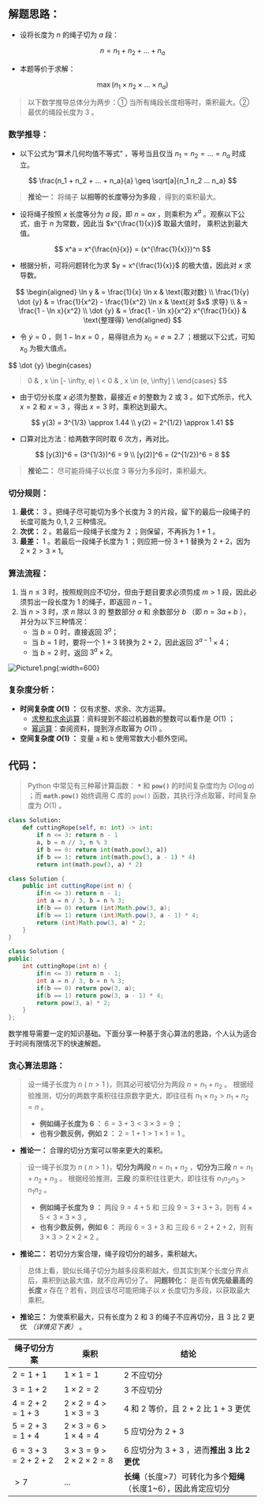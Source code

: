 ## 解题思路：

- 设将长度为 $n$ 的绳子切为 $a$ 段：

$$
n = n_1 + n_2 + ... + n_a
$$

- 本题等价于求解：

$$
\max(n_1 \times n_2 \times ... \times n_a)
$$

> 以下数学推导总体分为两步：① 当所有绳段长度相等时，乘积最大。② 最优的绳段长度为 $3$ 。

### 数学推导：

- 以下公式为“算术几何均值不等式” ，等号当且仅当 $n_1 = n_2 = ... = n_a$ 时成立。

$$
\frac{n_1 + n_2 + ... + n_a}{a} \geq \sqrt[a]{n_1 n_2 ... n_a}
$$

> **推论一：** 将绳子 **以相等的长度等分为多段** ，得到的乘积最大。

- 设将绳子按照 $x$ 长度等分为 $a$ 段，即 $n = ax$ ，则乘积为 $x^a$ 。观察以下公式，由于 $n$ 为常数，因此当 $x^{\frac{1}{x}}$ 取最大值时， 乘积达到最大值。

$$
x^a = x^{\frac{n}{x}} = (x^{\frac{1}{x}})^n
$$

- 根据分析，可将问题转化为求 $y = x^{\frac{1}{x}}$ 的极大值，因此对 $x$ 求导数。

$$
\begin{aligned}
 \ln y & = \frac{1}{x} \ln x & \text{取对数} \\
 \frac{1}{y} \dot {y} & = \frac{1}{x^2} - \frac{1}{x^2} \ln x & \text{对 $x$ 求导} \\
 & = \frac{1 - \ln x}{x^2} \\
 \dot {y} & = \frac{1 - \ln x}{x^2} x^{\frac{1}{x}} & \text{整理得}
\end{aligned}
$$

- 令 $\dot {y} = 0$ ，则 $1 - \ln x = 0$ ，易得驻点为 $x_0 = e \approx 2.7$ ；根据以下公式，可知 $x_0$ 为极大值点。

$$
\dot {y}
\begin{cases}
 > 0 & , x \in [- \infty, e) \\
 < 0 & , x \in (e, \infty] \\
\end{cases}
$$

- 由于切分长度 $x$ 必须为整数，最接近 $e$ 的整数为 $2$ 或 $3$ 。如下式所示，代入 $x = 2$ 和 $x = 3$ ，得出 $x = 3$ 时，乘积达到最大。

$$
y(3) = 3^{1/3} \approx 1.44 \\
y(2) = 2^{1/2} \approx 1.41
$$

- 口算对比方法：给两数字同时取 $6$ 次方，再对比。

$$
[y(3)]^6 = (3^{1/3})^6 = 9 \\
[y(2)]^6 = (2^{1/2})^6 = 8
$$

> **推论二：** 尽可能将绳子以长度 $3$ 等分为多段时，乘积最大。

### 切分规则：

1. **最优：** $3$ 。把绳子尽可能切为多个长度为 $3$ 的片段，留下的最后一段绳子的长度可能为 $0,1,2$ 三种情况。
2. **次优：** $2$ 。若最后一段绳子长度为 $2$ ；则保留，不再拆为 $1+1$ 。
3. **最差：** $1$ 。若最后一段绳子长度为 $1$ ；则应把一份 $3 + 1$ 替换为 $2 + 2$，因为 $2 \times 2 > 3 \times 1$。

### 算法流程：

1. 当 $n \leq 3$ 时，按照规则应不切分，但由于题目要求必须剪成 $m>1$ 段，因此必须剪出一段长度为 $1$ 的绳子，即返回 $n - 1$ 。
2. 当 $n>3$ 时，求 $n$ 除以 $3$ 的 整数部分 $a$ 和 余数部分 $b$ （即 $n = 3a + b$ ），并分为以下三种情况：
    - 当 $b = 0$ 时，直接返回 $3^a$；
    - 当 $b = 1$ 时，要将一个 $1 + 3$ 转换为 $2+2$，因此返回 $3^{a-1} \times 4$；
    - 当 $b = 2$ 时，返回 $3^a \times 2$。

![Picture1.png](https://pic.leetcode-cn.com/1f9adeaa7b9fff0ab19c9d29e3a8f98749011d22dc162d67bdbe223f1a38119f-Picture1.png){:width=600}

### 复杂度分析：

- **时间复杂度 $O(1)$ ：** 仅有求整、求余、次方运算。
  - [求整和求余运算](https://stackoverflow.com/questions/35189851/time-complexity-of-modulo-operator-in-python)：资料提到不超过机器数的整数可以看作是 $O(1)$ ；
  - [幂运算](https://stackoverflow.com/questions/32418731/java-math-powa-b-time-complexity)：查阅资料，提到浮点取幂为 $O(1)$ 。
- **空间复杂度 $O(1)$ ：** 变量 `a` 和 `b` 使用常数大小额外空间。

## 代码：

> Python 中常见有三种幂计算函数： **`*`** 和 **`pow()`** 的时间复杂度均为 $O(\log a)$ ；而 **`math.pow()`** 始终调用 C 库的 `pow()` 函数，其执行浮点取幂，时间复杂度为 $O(1)$ 。

```Python []
class Solution:
    def cuttingRope(self, n: int) -> int:
        if n <= 3: return n - 1
        a, b = n // 3, n % 3
        if b == 0: return int(math.pow(3, a))
        if b == 1: return int(math.pow(3, a - 1) * 4)
        return int(math.pow(3, a) * 2)
```

```Java []
class Solution {
    public int cuttingRope(int n) {
        if(n <= 3) return n - 1;
        int a = n / 3, b = n % 3;
        if(b == 0) return (int)Math.pow(3, a);
        if(b == 1) return (int)Math.pow(3, a - 1) * 4;
        return (int)Math.pow(3, a) * 2;
    }
}
```

```C++ []
class Solution {
public:
    int cuttingRope(int n) {
        if(n <= 3) return n - 1;
        int a = n / 3, b = n % 3;
        if(b == 0) return pow(3, a);
        if(b == 1) return pow(3, a - 1) * 4;
        return pow(3, a) * 2;
    }
};
```

数学推导需要一定的知识基础。下面分享一种基于贪心算法的思路，个人认为适合于时间有限情况下的快速解题。

### 贪心算法思路：

> 设一绳子长度为 $n$ ( $n>1$ )，则其必可被切分为两段 $n=n_1+n_2$ 。
> 根据经验推测，切分的两数字乘积往往原数字更大，即往往有 $n_1 \times n_2 > n_1 + n_2 = n$ 。
>
> - **例如绳子长度为 $6$ ：**  $6 = 3 + 3 < 3 \times 3 = 9$ ；
> - **也有少数反例，例如 $2$ ：** $2 = 1 + 1 > 1 \times 1 = 1$ 。

- **推论一：** 合理的切分方案可以带来更大的乘积。

> 设一绳子长度为 $n$ ( $n>1$ )，**切分为两段** $n=n_1+n_2$ ，**切分为三段** $n=n_1+n_2+n_3$ 。
> 根据经验推测，**三段** 的乘积往往更大，即往往有 $n_1 n_2 n_3 > n_1 n_2$ 。
>
> - **例如绳子长度为 $9$ ：** 两段 $9=4+5$ 和 三段 $9=3+3+3$，则有 $4 \times 5 < 3 \times 3 \times 3$ 。
> - **也有少数反例，例如 $6$ ：** 两段 $6=3+3$ 和 三段 $6=2+2+2$，则有 $3 \times 3 > 2 \times 2 \times 2$ 。

- **推论二：** 若切分方案合理，绳子段切分的越多，乘积越大。

> 总体上看，貌似长绳子切分为越多段乘积越大，但其实到某个长度分界点后，乘积到达最大值，就不应再切分了。
> **问题转化：** 是否有**优先级最高的长度** $x$ 存在？若有，则应该尽可能把绳子以 $x$ 长度切为多段，以获取最大乘积。

- **推论三：** 为使乘积最大，只有长度为 $2$ 和 $3$ 的绳子不应再切分，且 $3$ 比 $2$ 更优 *（详情见下表）* 。

| 绳子切分方案  | 乘积                                       | 结论                                                              |
| ------------- | ------------------------------------------ | ----------------------------------------------------------------- |
| $2 = 1 + 1$   | $1 \times 1 = 1$                           | $2$ 不应切分                                                      |
| $3=1+2$       | $1 \times 2 = 2$                           | $3$ 不应切分                                                      |
| $4=2+2=1+3$   | $2 \times 2 = 4 > 1 \times 3 = 3$          | $4$ 和 $2$ 等价，且 $2+2$ 比 $1+3$ 更优                           |
| $5=2+3=1+4$   | $2 \times 3 = 6 > 1 \times 4 = 4$          | $5$ 应切分为 $2+3$                                                |
| $6=3+3=2+2+2$ | $3 \times 3 = 9 > 2 \times 2 \times 2 = 8$ | $6$ 应切分为 $3+3$ ，进而**推出 $3$ 比 $2$ 更优**                 |
| $>7$          | ...                                        | **长绳**（长度>7）可转化为多个**短绳**（长度1~6），因此肯定应切分 |
